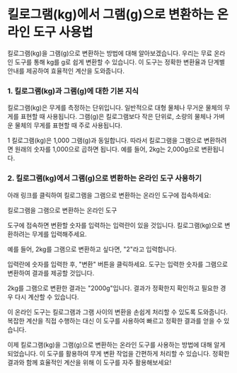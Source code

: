 킬로그램(kg)에서 그램(g)으로 변환하는 온라인 도구 사용법
==================================

킬로그램(kg)을 그램(g)으로 변환하는 방법에 대해 알아보겠습니다. 우리는 무료 온라인 도구를 통해 kg를 g로 쉽게 변환할 수 있습니다. 이 도구는 정확한 변환율과 단계별 안내를 제공하여 효율적인 계산을 도와줍니다.

### 1. 킬로그램(kg)과 그램(g)에 대한 기본 지식

킬로그램(kg)은 무게를 측정하는 단위입니다. 일반적으로 대형 물체나 무거운 물체의 무게를 표현할 때 사용됩니다. 그램(g)은 킬로그램보다 작은 단위로, 소량의 물체나 가벼운 물체의 무게를 표현할 때 주로 사용됩니다.

1 킬로그램(kg)은 1,000 그램(g)과 동일합니다. 따라서 킬로그램을 그램으로 변환하려면 원래의 숫자를 1,000으로 곱하면 됩니다. 예를 들어, 2kg는 2,000g으로 변환됩니다.

### 2. 킬로그램(kg)에서 그램(g)으로 변환하는 온라인 도구 사용하기

아래 링크를 클릭하여 킬로그램을 그램으로 변환하는 온라인 도구에 접속하세요:

킬로그램을 그램으로 변환하는 온라인 도구

도구에 접속하면 변환할 숫자를 입력하는 입력란이 있을 것입니다. 킬로그램(kg)으로 변환하려는 무게를 입력해주세요.

예를 들어, 2kg를 그램으로 변환하고 싶다면, "2"라고 입력합니다.

입력란에 숫자를 입력한 후, "변환" 버튼을 클릭하세요. 도구는 입력한 숫자를 그램으로 변환하여 결과를 제공할 것입니다.

2kg를 그램으로 변환한 결과는 "2000g"입니다. 결과가 정확한지 확인하고 필요한 경우 다시 계산할 수 있습니다.

이 온라인 도구는 킬로그램과 그램 사이의 변환을 손쉽게 처리할 수 있도록 도와줍니다. 복잡한 계산을 직접 수행하는 대신 이 도구를 사용하여 빠르고 정확한 결과를 얻을 수 있습니다.

이제 킬로그램(kg)을 그램(g)으로 변환하는 온라인 도구를 사용하는 방법에 대해 알게 되었습니다. 이 도구를 활용하여 무게 변환 작업을 간편하게 처리할 수 있습니다. 정확한 결과와 함께 효율적인 계산을 위해 이 도구를 자주 활용해보세요!